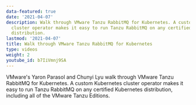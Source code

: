```yaml
---
data-featured: true
date: '2021-04-07'
description: Walk through VMware Tanzu RabbitMQ for Kubernetes. A custom Kubernetes
  cluster operator makes it easy to run Tanzu RabbitMQ on any certified Kubernetes
  distribution.
lastmod: '2021-04-07'
title: Walk through VMware Tanzu RabbitMQ for Kubernetes
type: videos
weight: 2
youtube_id: b7IiVmnj9SA
---
```


VMware's Yaron Parasol and Chunyi Lyu walk through VMware Tanzu RabbitMQ for Kubernetes. A custom Kubernetes cluster operator makes it easy to run Tanzu RabbitMQ on any certified Kubernetes distribution, including all of the VMware Tanzu Editions.